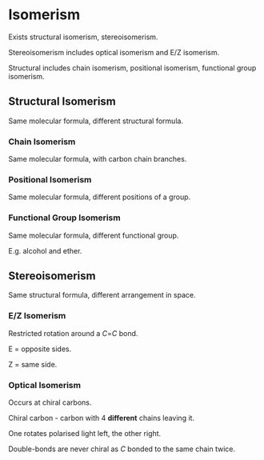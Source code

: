 # Isomerism

Exists structural isomerism, stereoisomerism.

Stereoisomerism includes optical isomerism and E/Z isomerism.

Structural includes chain isomerism, positional isomerism, functional group isomerism.

## Structural Isomerism

Same molecular formula, different structural formula.

### Chain Isomerism

Same molecular formula, with carbon chain branches.

### Positional Isomerism

Same molecular formula, different positions of a group.

### Functional Group Isomerism

Same molecular formula, different functional group.

E.g. alcohol and ether.


## Stereoisomerism

Same structural formula, different arrangement in space.

### E/Z Isomerism

Restricted rotation around a $C$=$C$ bond.

E = opposite sides.

Z = same side.

### Optical Isomerism

Occurs at chiral carbons.

Chiral carbon - carbon with 4 **different** chains leaving it.

One rotates polarised light left, the other right.

Double-bonds are never chiral as $C$ bonded to the same chain twice.